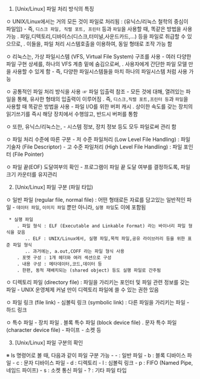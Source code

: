 1. [Unix/Linux]  파일 처리 방식의 특징

  ㅇ UNIX/Linux에서는 거의 모든 것이 파일로 처리됨  :  (유닉스/리눅스 철학의 중심이 파일임)
     - 즉, `디스크 파일, 직렬 포트, 프린터` 등과 `파일`을 사용할 때, 똑같은 방법을 사용 가능
        . 파일,디텍토리,디바이스(디스크,터미널,사운드카드,...) 등을 파일로 취급할 수 있으므로,
        . 이들을, 파일 처리 시스템호출을 이용하여, 동일 형태로 조작 가능 함

  ㅇ 리눅스는, 가상 파일시스템 (VFS, Virtual File System) 구조를 사용
     - 여러 다양한 파일 구현 상세를, 하나의 VFS 계층 밑에 숨김으로써,
        . 사용자에게 간단한 파일 모델 만을 사용할 수 있게 함
     - 즉, 다양한 파일시스템들을 마치 하나의 파일시스템 처럼 사용 가능

  ㅇ 공통적인 파일 처리 방식을 사용                                       ☞ 파일 입출력 참조
     - 모든 것에 대해, 열려있는 파일을 통해, 유사한 형태의 입출력이 이루어짐
        . 즉, `디스크,직렬 포트,프린터 등`과 `파일`을 사용할 때 똑같은 방법을 사용
     - 파일 I/O를 위한 버퍼 캐시
        . 상이한 속도를 갖는 장치의 읽기쓰기를 즉시 해당 장치에서 수행않고, 반드시 버퍼를 통함

  ㅇ 또한, 유닉스/리눅스는,
     - 시스템 정보, 장치 정보 등도 모두 파일로써 관리 함

  ㅇ 파일 처리 수준에 따른 구분
     - 저 수준 파일처리 (Low Level File Handling)  : 파일 기술자 (File Descriptor)
     - 고 수준 파일처리 (High Level File Handling) : 파일 포인터 (File Pointer)

  ㅇ 파일 끝(EOF) 도달여부의 확인
     - 프로그램이 파일 끝 도달 여부를 결정하도록, 파일 크기 카운터를 유지관리


2. [Unix/Linux]  파일 구분 (파일 타입)

  ㅇ 일반 파일 (regular file, normal file)  :  어떤 형태로든 자료를 담고있는 일반적인 파일
     - `데이터 파일`, `이미지 파일` 뿐만 아니라, `실행 파일`도 이에 포함됨

     * 실행 파일
        . 파일 형식 : ELF (Executable and Linkable Format) 라는 바이너리 파일 형식을 갖음
           .. ELF : UNIX/Linux에서, 실행 파일,목적 파일,공유 라이브러리 등을 위한 표준 파일 형식
           .. 과거에는, a.out,COFF 라는 파일 형식 사용
        . 포멧 구성 : 1개 헤더와 여러 섹션으로 구성
        . 내용 구성 : 메타데이터,코드,데이터 등
        . 한편, 동적 재배치되는 (shared object) 등도 실행 파일로 간주됨

  ㅇ 디렉토리 파일 (directory file)  :  파일을 가리키는 포인터 및 파일 관련 정보를 갖는 파일
     - UNIX 운영체제 커널 만이 디렉토리 파일에 쓸 수 있는 권한 있음

  ㅇ 파일 링크 (file link)
     - 심볼릭 링크 (symbolic link)  :  다른 파일을 가리키는 파일
     - 하드 링크

  ㅇ 특수 파일
     - 장치 파일
        . 블록 특수 파일 (block device file)
        . 문자 특수 파일 (character device file)
     - 파이프
     - 소켓 등


3. [Unix/Linux]  파일 구분의 확인

  ※ ls 명령어로 볼 때, 다음과 같이 파일 구분 가능
     -  - : 일반 파일
     -  b : 블록 디바이스 파일
     -  c : 문자 디바이스 파일
     -  d : 디렉토리
     -  l : 심볼릭 링크
     -  p : FIFO (Named Pipe, 네임드 파이프)
     -  s : 소켓 통신 파일
     -  ? : 기타 파일 타입
